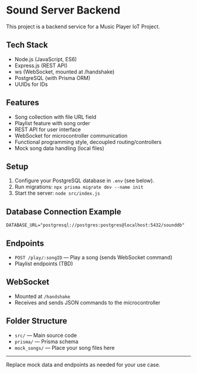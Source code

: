 # Sound Server Backend

This project is a backend service for a Music Player IoT Project.

## Tech Stack

- Node.js (JavaScript, ES6)
- Express.js (REST API)
- ws (WebSocket, mounted at /handshake)
- PostgreSQL (with Prisma ORM)
- UUIDs for IDs

## Features

- Song collection with file URL field
- Playlist feature with song order
- REST API for user interface
- WebSocket for microcontroller communication
- Functional programming style, decoupled routing/controllers
- Mock song data handling (local files)

## Setup

1. Configure your PostgreSQL database in `.env` (see below).
2. Run migrations: `npx prisma migrate dev --name init`
3. Start the server: `node src/index.js`

## Database Connection Example

`DATABASE_URL="postgresql://postgres:postgres@localhost:5432/sounddb"`

## Endpoints

- `POST /play/:songID` — Play a song (sends WebSocket command)
- Playlist endpoints (TBD)

## WebSocket

- Mounted at `/handshake`
- Receives and sends JSON commands to the microcontroller

## Folder Structure

- `src/` — Main source code
- `prisma/` — Prisma schema
- `mock_songs/` — Place your song files here

---
Replace mock data and endpoints as needed for your use case.
